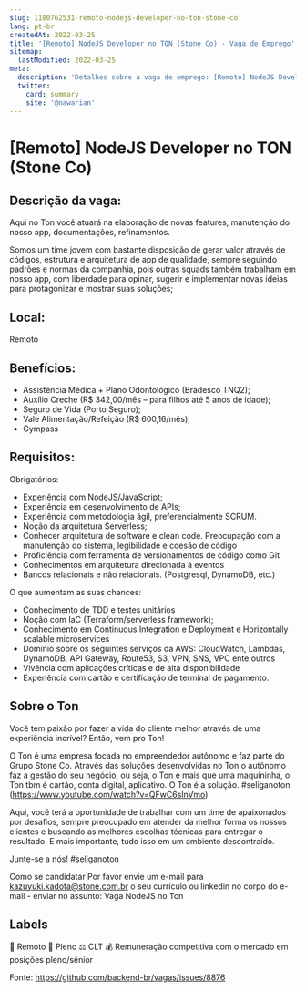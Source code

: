 ```yaml
---
slug: 1180762531-remoto-nodejs-developer-no-ton-stone-co
lang: pt-br
createdAt: 2022-03-25
title: '[Remoto] NodeJS Developer no TON (Stone Co) - Vaga de Emprego'
sitemap:
  lastModified: 2022-03-25
meta:
  description: 'Detalhes sobre a vaga de emprego: [Remoto] NodeJS Developer no TON (Stone Co)'
  twitter:
    card: summary
    site: '@nawarian'
---
```


# [Remoto] NodeJS Developer no TON (Stone Co)

## **Descrição da vaga:**

Aqui no Ton você atuará na elaboração de novas features, manutenção do nosso app, documentações, refinamentos.

Somos um time jovem com bastante disposição de gerar valor através de códigos, estrutura e arquitetura de app de qualidade, sempre seguindo padrões e normas da companhia, pois outras squads também trabalham em nosso app, com liberdade para opinar, sugerir e implementar novas ideias para protagonizar e mostrar suas soluções;

## **Local:**
Remoto

## **Benefícios:**

- Assistência Médica + Plano Odontológico (Bradesco TNQ2);
- Auxílio Creche (R$ 342,00/mês – para filhos até 5 anos de idade);
- Seguro de Vida (Porto Seguro);
- Vale Alimentação/Refeição (R$ 600,16/mês);
- Gympass

## **Requisitos:**
Obrigatórios:

- Experiência com NodeJS/JavaScript;
- Experiência em desenvolvimento de APIs;
- Experiência com metodologia ágil, preferencialmente SCRUM.
- Noção da arquitetura Serverless;
- Conhecer arquitetura de software e clean code. Preocupação com a manutenção do sistema, legibilidade e coesão de código
- Proficiência com ferramenta de versionamentos de código como Git
- Conhecimentos em arquitetura direcionada à eventos
- Bancos relacionais e não relacionais. (Postgresql, DynamoDB, etc.)

O que aumentam as suas chances:

- Conhecimento de TDD e testes unitários
- Noção com IaC (Terraform/serverless framework);
- Conhecimento em Continuous Integration e Deployment e Horizontally scalable microservices
- Domínio sobre os seguintes serviços da AWS: CloudWatch, Lambdas, DynamoDB, API Gateway, Route53, S3, VPN, SNS, VPC ente outros
- Vivência com aplicações críticas e de alta disponibilidade
- Experiência com cartão e certificação de terminal de pagamento.

## **Sobre o Ton**

Você tem paixão por fazer a vida do cliente melhor através de uma experiência incrível? Então, vem pro Ton!

O Ton é uma empresa focada no empreendedor autônomo e faz parte do Grupo Stone Co. Através das soluções desenvolvidas no Ton o autônomo faz a gestão do seu negócio, ou seja, o Ton é mais que uma maquininha, o Ton tbm é cartão, conta digital, aplicativo. O Ton é a solução. #seliganoton (https://www.youtube.com/watch?v=QFwC6sInVmo)

Aqui, você terá a oportunidade de trabalhar com um time de apaixonados por desafios, sempre preocupado em atender da melhor forma os nossos clientes e buscando as melhores escolhas técnicas para entregar o resultado. E mais importante, tudo isso em um ambiente descontraído.

Junte-se a nós! #seliganoton

Como se candidatar
Por favor envie um e-mail para [kazuyuki.kadota@stone.com.br](mailto:kazuyuki.kadota@stone.com.br) o seu currículo ou linkedin no corpo do e-mail - enviar no assunto: Vaga NodeJS no Ton

## **Labels**
🏢 Remoto
👨 Pleno
⚖️ CLT
💰 Remuneração competitiva com o mercado em posições pleno/sênior

Fonte: https://github.com/backend-br/vagas/issues/8876